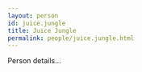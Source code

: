 ```yaml
---
layout: person
id: juice.jungle
title: Juice Jungle
permalink: people/juice.jungle.html
---
```


Person details...